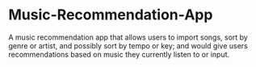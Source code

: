 # Music-Recommendation-App
A music recommendation app that allows users to import songs, sort by genre or artist, and possibly sort by tempo or key; and would give users recommendations based on music they currently listen to or input.
